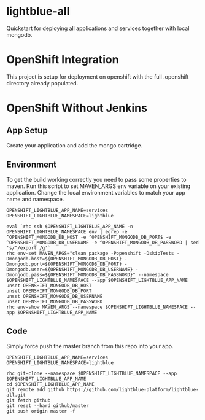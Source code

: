 lightblue-all
=============

Quickstart for deploying all applications and services together with local mongodb.

# OpenShift Integration
This project is setup for deployment on openshift with the full .openshift directory already populated.

# OpenShift Without Jenkins

## App Setup
Create your application and add the mongo cartridge.

## Environment
To get the build working correctly you need to pass some properties to maven.  Run this script to set MAVEN_ARGS env variable on your existing application.  Change the local environment variables to match your app name and namespace.

```
OPENSHIFT_LIGHTBLUE_APP_NAME=services
OPENSHIFT_LIGHTBLUE_NAMESPACE=lightblue

eval `rhc ssh $OPENSHIFT_LIGHTBLUE_APP_NAME -n OPENSHIFT_LIGHTBLUE_NAMESPACE env | egrep -e ^OPENSHIFT_MONGODB_DB_HOST -e ^OPENSHIFT_MONGODB_DB_PORT$ -e ^OPENSHIFT_MONGODB_DB_USERNAME -e ^OPENSHIFT_MONGODB_DB_PASSWORD | sed 's/^/export /g'`
rhc env-set MAVEN_ARGS="clean package -Popenshift -DskipTests -Dmongodb.host=${OPENSHIFT_MONGODB_DB_HOST} -Dmongodb.port=${OPENSHIFT_MONGODB_DB_PORT} -Dmongodb.user=${OPENSHIFT_MONGODB_DB_USERNAME} -Dmongodb.pass=${OPENSHIFT_MONGODB_DB_PASSWORD}" --namespace $OPENSHIFT_LIGHTBLUE_NAMESPACE --app $OPENSHIFT_LIGHTBLUE_APP_NAME
unset OPENSHIFT_MONGODB_DB_HOST
unset OPENSHIFT_MONGODB_DB_PORT
unset OPENSHIFT_MONGODB_DB_USERNAME
unset OPENSHIFT_MONGODB_DB_PASSWORD
rhc env-show MAVEN_ARGS --namespace $OPENSHIFT_LIGHTBLUE_NAMESPACE --app $OPENSHIFT_LIGHTBLUE_APP_NAME
```

## Code
Simply force push the master branch from this repo into your app.

```
OPENSHIFT_LIGHTBLUE_APP_NAME=services
OPENSHIFT_LIGHTBLUE_NAMESPACE=lightblue

rhc git-clone --namespace $OPENSHIFT_LIGHTBLUE_NAMESPACE --app $OPENSHIFT_LIGHTBLUE_APP_NAME
cd $OPENSHIFT_LIGHTBLUE_APP_NAME
git remote add github https://github.com/lightblue-platform/lightblue-all.git
git fetch github
git reset --hard github/master
git push origin master -f
```
